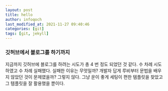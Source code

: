 ```yaml
---
layout: post
title: hello
author: infoqoch
last_modified_at: 2021-11-27 09:40:46
categories: [git]
tags: [git, jekyll]
---
```


### 깃허브에서 블로그를 하기까지
지금까지 깃허브에 블로그를 하려는 시도가 총 4 번 정도 되었던 것 같다. 수 차례 시도 하였고 수 차례 실패했다. 실패한 이유는 무엇일까? 개발자 답게 루비부터 문법을 배우지 않았던 것이 문제였을까? 그렇지 않다. 그냥 운이 좋게 세팅이 편한 템플릿을 찾았고 그 템플릿을 잘 활용했을 뿐이다. 




